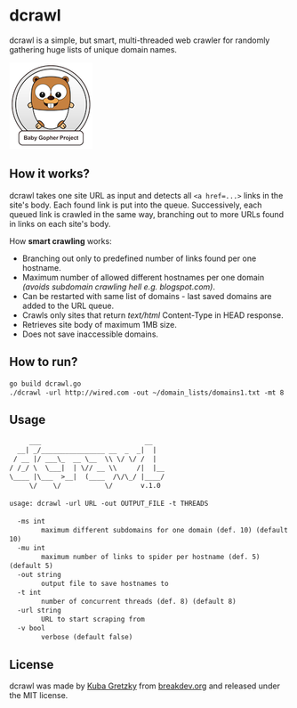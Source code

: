 # dcrawl

dcrawl is a simple, but smart, multi-threaded web crawler for randomly gathering huge lists of unique domain names.

[![baby-gopher](https://raw.githubusercontent.com/drnic/babygopher-site/gh-pages/images/babygopher-badge.png)](http://www.babygopher.org)

## How it works?

dcrawl takes one site URL as input and detects all `<a href=...>` links in the site's body. Each found link is put into the queue. Successively, each queued link is crawled in the same way, branching out to more URLs found in links on each site's body.

How **smart crawling** works:
* Branching out only to predefined number of links found per one hostname.
* Maximum number of allowed different hostnames per one domain *(avoids subdomain crawling hell e.g. blogspot.com)*.
* Can be restarted with same list of domains - last saved domains are added to the URL queue.
* Crawls only sites that return *text/html* Content-Type in HEAD response.
* Retrieves site body of maximum 1MB size.
* Does not save inaccessible domains.

## How to run?

```
go build dcrawl.go
./dcrawl -url http://wired.com -out ~/domain_lists/domains1.txt -mt 8
```

## Usage

```
     ___                          __
  __| _/________________ __  _  _|  |
 / __ |/ ___\_  __ \__  \\ \/ \/ /  |
/ /_/ \  \___|  | \// __ \\     /|  |__
\____ |\___  >__|  (____  /\/\_/ |____/
     \/    \/           \/       v.1.0

usage: dcrawl -url URL -out OUTPUT_FILE -t THREADS

  -ms int
        maximum different subdomains for one domain (def. 10) (default 10)
  -mu int
        maximum number of links to spider per hostname (def. 5) (default 5)
  -out string
        output file to save hostnames to
  -t int
        number of concurrent threads (def. 8) (default 8)
  -url string
        URL to start scraping from
  -v bool
        verbose (default false)
```

## License

dcrawl was made by [Kuba Gretzky](https://twitter.com/mrgretzky) from [breakdev.org](https://breakdev.org) and released under the MIT license.
